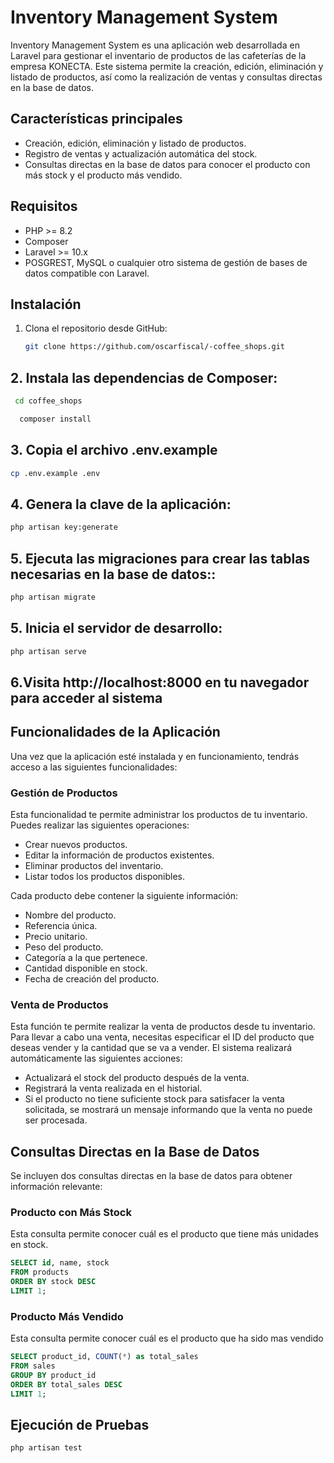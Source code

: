# Inventory Management System

Inventory Management System es una aplicación web desarrollada en Laravel para gestionar el inventario de productos de las cafeterías de la empresa KONECTA. Este sistema permite la creación, edición, eliminación y listado de productos, así como la realización de ventas y consultas directas en la base de datos.

## Características principales

-   Creación, edición, eliminación y listado de productos.
-   Registro de ventas y actualización automática del stock.
-   Consultas directas en la base de datos para conocer el producto con más stock y el producto más vendido.

## Requisitos

-   PHP >= 8.2
-   Composer
-   Laravel >= 10.x
-   POSGREST, MySQL o cualquier otro sistema de gestión de bases de datos compatible con Laravel.

## Instalación

1. Clona el repositorio desde GitHub:

    ```bash
    git clone https://github.com/oscarfiscal/-coffee_shops.git
    ```

## 2. Instala las dependencias de Composer:

```bash
 cd coffee_shops
```

```bash
  composer install
```

## 3. Copia el archivo .env.example

```bash
cp .env.example .env
```

## 4. Genera la clave de la aplicación:

```bash
php artisan key:generate
```

## 5. Ejecuta las migraciones para crear las tablas necesarias en la base de datos::

```bash
php artisan migrate
```

## 5. Inicia el servidor de desarrollo:

```bash
php artisan serve
```

## 6.Visita http://localhost:8000 en tu navegador para acceder al sistema

## Funcionalidades de la Aplicación

Una vez que la aplicación esté instalada y en funcionamiento, tendrás acceso a las siguientes funcionalidades:

### Gestión de Productos

Esta funcionalidad te permite administrar los productos de tu inventario. Puedes realizar las siguientes operaciones:

-   Crear nuevos productos.
-   Editar la información de productos existentes.
-   Eliminar productos del inventario.
-   Listar todos los productos disponibles.

Cada producto debe contener la siguiente información:

-   Nombre del producto.
-   Referencia única.
-   Precio unitario.
-   Peso del producto.
-   Categoría a la que pertenece.
-   Cantidad disponible en stock.
-   Fecha de creación del producto.

### Venta de Productos

Esta función te permite realizar la venta de productos desde tu inventario. Para llevar a cabo una venta, necesitas especificar el ID del producto que deseas vender y la cantidad que se va a vender. El sistema realizará automáticamente las siguientes acciones:

-   Actualizará el stock del producto después de la venta.
-   Registrará la venta realizada en el historial.
-   Si el producto no tiene suficiente stock para satisfacer la venta solicitada, se mostrará un mensaje informando que la venta no puede ser procesada.

## Consultas Directas en la Base de Datos

Se incluyen dos consultas directas en la base de datos para obtener información relevante:

### Producto con Más Stock

Esta consulta permite conocer cuál es el producto que tiene más unidades en stock.

```sql
SELECT id, name, stock
FROM products
ORDER BY stock DESC
LIMIT 1;
```

### Producto Más Vendido

Esta consulta permite conocer cuál es el producto que ha sido mas vendido

```sql
SELECT product_id, COUNT(*) as total_sales
FROM sales
GROUP BY product_id
ORDER BY total_sales DESC
LIMIT 1;
```

## Ejecución de Pruebas
```bash
php artisan test
```



